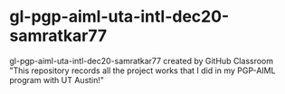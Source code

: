 # gl-pgp-aiml-uta-intl-dec20-samratkar77
gl-pgp-aiml-uta-intl-dec20-samratkar77 created by GitHub Classroom
"This repository records all the project works that I did in my PGP-AIML program with UT Austin!"
